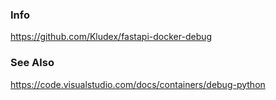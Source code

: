 
### Info
https://github.com/Kludex/fastapi-docker-debug

### See Also
https://code.visualstudio.com/docs/containers/debug-python
